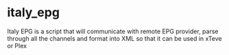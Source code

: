 # italy_epg
Italy EPG is a script that will communicate with remote EPG provider, parse through all the channels and format into XML so that it can be used in xTeve or Plex
